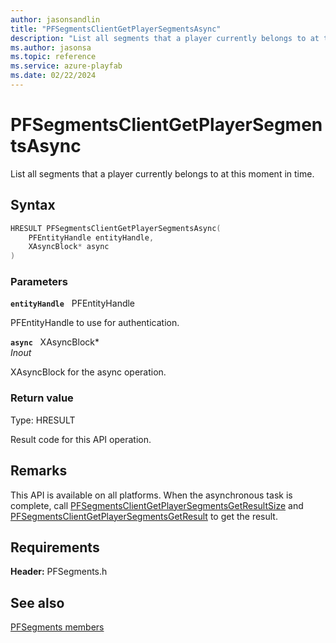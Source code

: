 ```yaml
---
author: jasonsandlin
title: "PFSegmentsClientGetPlayerSegmentsAsync"
description: "List all segments that a player currently belongs to at this moment in time."
ms.author: jasonsa
ms.topic: reference
ms.service: azure-playfab
ms.date: 02/22/2024
---
```


# PFSegmentsClientGetPlayerSegmentsAsync  

List all segments that a player currently belongs to at this moment in time.  

## Syntax  
  
```cpp
HRESULT PFSegmentsClientGetPlayerSegmentsAsync(  
    PFEntityHandle entityHandle,  
    XAsyncBlock* async  
)  
```  
  
### Parameters  
  
**`entityHandle`** &nbsp; PFEntityHandle  
  
PFEntityHandle to use for authentication.  
  
**`async`** &nbsp; XAsyncBlock*  
*_Inout_*  
  
XAsyncBlock for the async operation.  
  
  
### Return value
Type: HRESULT
  
Result code for this API operation.
  
## Remarks  
  
This API is available on all platforms. When the asynchronous task is complete, call [PFSegmentsClientGetPlayerSegmentsGetResultSize](pfsegmentsclientgetplayersegmentsgetresultsize.md) and [PFSegmentsClientGetPlayerSegmentsGetResult](pfsegmentsclientgetplayersegmentsgetresult.md) to get the result.
  
## Requirements  
  
**Header:** PFSegments.h
  
## See also  
[PFSegments members](../pfsegments_members.md)  

  
  
